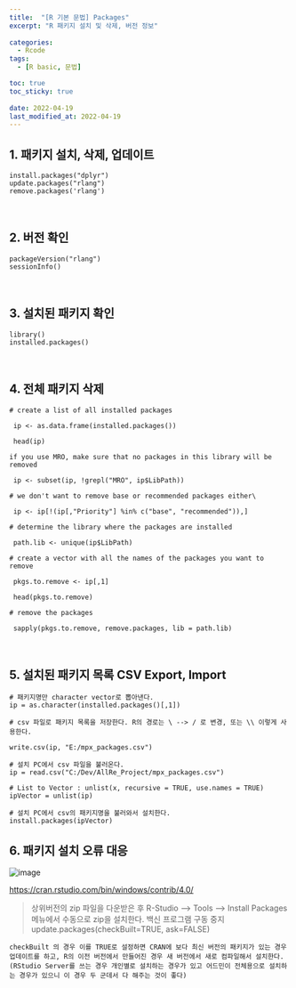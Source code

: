 ```yaml
---
title:  "[R 기본 문법] Packages" 
excerpt: "R 패키지 설치 및 삭제, 버전 정보"
 
categories:
  - Rcode
tags:
  - [R basic, 문법]

toc: true
toc_sticky: true
 
date: 2022-04-19
last_modified_at: 2022-04-19
---
```


## 1. 패키지 설치, 삭제, 업데이트
```
install.packages("dplyr") 
update.packages("rlang") 
remove.packages('rlang')
```
<br>

## 2. 버전 확인
```
packageVersion("rlang") 
sessionInfo()
```

<br>

## 3. 설치된 패키지 확인
```
library()
installed.packages()
```

<br>

## 4. 전체 패키지 삭제
```
# create a list of all installed packages

 ip <- as.data.frame(installed.packages())

 head(ip)

if you use MRO, make sure that no packages in this library will be removed

 ip <- subset(ip, !grepl("MRO", ip$LibPath))

# we don't want to remove base or recommended packages either\

 ip <- ip[!(ip[,"Priority"] %in% c("base", "recommended")),]

# determine the library where the packages are installed

 path.lib <- unique(ip$LibPath)

# create a vector with all the names of the packages you want to remove

 pkgs.to.remove <- ip[,1]

 head(pkgs.to.remove)

# remove the packages

 sapply(pkgs.to.remove, remove.packages, lib = path.lib)
```

<br>

## 5. 설치된 패키지 목록 CSV Export, Import
```
# 패키지명만 character vector로 뽑아낸다.
ip = as.character(installed.packages()[,1])

# csv 파일로 패키지 목록을 저장한다. R의 경로는 \ --> / 로 변경, 또는 \\ 이렇게 사용한다.

write.csv(ip, "E:/mpx_packages.csv")

# 설치 PC에서 csv 파일을 불러온다.
ip = read.csv("C:/Dev/AllRe_Project/mpx_packages.csv")

# List to Vector : unlist(x, recursive = TRUE, use.names = TRUE)
ipVector = unlist(ip)

# 설치 PC에서 csv의 패키지명을 불러와서 설치한다.
install.packages(ipVector)
```

## 6. 패키지 설치 오류 대응
![image](https://user-images.githubusercontent.com/24688100/163906860-e198108b-3fad-48d5-9b80-0accf11eece9.png)

https://cran.rstudio.com/bin/windows/contrib/4.0/

> 상위버전의 zip 파일을 다운받은 후 R-Studio --> Tools --> Install Packages 메뉴에서 수동으로 zip을 설치한다.
> 백신 프로그램 구동 중지
> update.packages(checkBuilt=TRUE, ask=FALSE)
```
checkBuilt 의 경우 이를 TRUE로 설정하면 CRAN에 보다 최신 버전의 패키지가 있는 경우 업데이트를 하고, R의 이전 버전에서 만들어진 경우 새 버전에서 새로 컴파일해서 설치한다. 
(RStudio Server를 쓰는 경우 개인별로 설치하는 경우가 있고 어드민이 전체용으로 설치하는 경우가 있으니 이 경우 두 군데서 다 해주는 것이 좋다)

```
